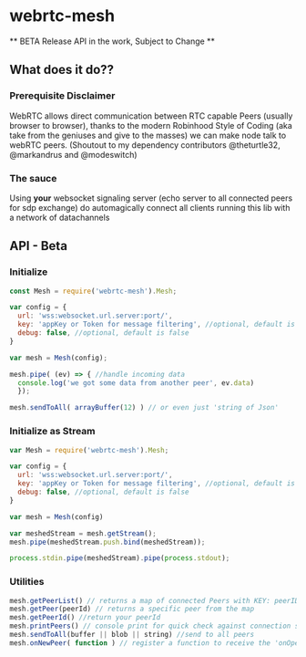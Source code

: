 # webrtc-mesh

** BETA Release API in the work, Subject to Change **

## What does it do??

### Prerequisite Disclaimer

WebRTC allows direct communication between RTC capable Peers (usually browser to browser), thanks to the modern Robinhood Style of
Coding (aka take from the geniuses and give to the masses) we can make node talk to webRTC peers. (Shoutout to my dependency contributors @theturtle32, @markandrus and @modeswitch)

### The sauce

Using **your** websocket signaling server (echo server to all connected peers for sdp exchange) do automagically connect all clients running this lib with a network of datachannels

## API - Beta

### Initialize

```javascript
const Mesh = require('webrtc-mesh').Mesh;

var config = {
  url: 'wss:websocket.url.server:port/',
  key: 'appKey or Token for message filtering', //optional, default is 'mesh'
  debug: false, //optional, default is false
}

var mesh = Mesh(config);

mesh.pipe( (ev) => { //handle incoming data
  console.log('we got some data from another peer', ev.data)
  });

mesh.sendToAll( arrayBuffer(12) ) // or even just 'string of Json'
```

### Initialize as Stream

```javascript
var Mesh = require('webrtc-mesh').Mesh;

var config = {
  url: 'wss:websocket.url.server:port/',
  key: 'appKey or Token for message filtering', //optional, default is 'mesh'
  debug: false, //optional, default is false
}

var mesh = Mesh(config)

var meshedStream = mesh.getStream();
mesh.pipe(meshedStream.push.bind(meshedStream));

process.stdin.pipe(meshedStream).pipe(process.stdout);

```

### Utilities

```javascript
mesh.getPeerList() // returns a map of connected Peers with KEY: peerID Value: object with {status:connectionStatus, conn:reference to Peer Connection, channel: reference to data channel}
mesh.getPeer(peerId) // returns a specific peer from the map
mesh.getPeerId() //return your peerId
mesh.printPeers() // console print for quick check against connection status
mesh.sendToAll(buffer || blob || string) //send to all peers
mesh.onNewPeer( function ) // register a function to receive the 'onOpen' event of a new data channel
```

